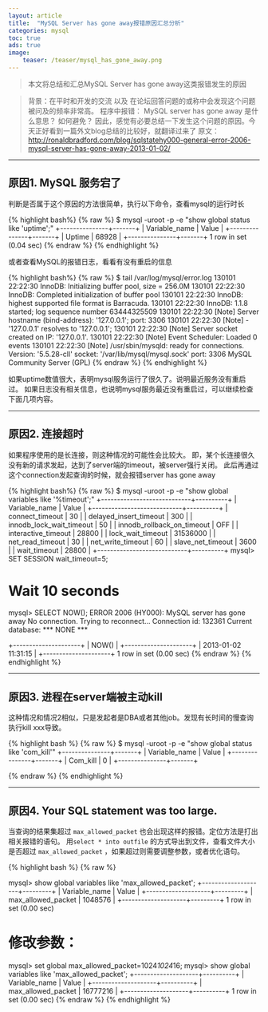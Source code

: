 ```yaml
---
layout: article
title:  "MySQL Server has gone away报错原因汇总分析"
categories: mysql
toc: true
ads: true
image:
    teaser: /teaser/mysql_has_gone_away.png
---
```


> 本文将总结和汇总MySQL Server has gone away这类报错发生的原因


> 背景：在平时和开发的交流 以及 在论坛回答问题的或称中会发现这个问题被问及的频率非常高。
> 程序中报错： MySQL server has gone away 是什么意思？ 如何避免？
> 因此，感觉有必要总结一下发生这个问题的原因。今天正好看到一篇外文blog总结的比较好，就翻译过来了
> 原文：http://ronaldbradford.com/blog/sqlstatehy000-general-error-2006-mysql-server-has-gone-away-2013-01-02/


--- 

## 原因1. MySQL 服务宕了

判断是否属于这个原因的方法很简单，执行以下命令，查看mysql的运行时长

{% highlight bash%}
{% raw %}
$ mysql -uroot -p -e "show global status like 'uptime';"
+---------------+-------+
| Variable_name | Value |
+---------------+-------+
| Uptime        | 68928 |
+---------------+-------+
1 row in set (0.04 sec)
{% endraw %}
{% endhighlight %}

或者查看MySQL的报错日志，看看有没有重启的信息

{% highlight bash%}
{% raw %}
$ tail /var/log/mysql/error.log
130101 22:22:30 InnoDB: Initializing buffer pool, size = 256.0M
130101 22:22:30 InnoDB: Completed initialization of buffer pool
130101 22:22:30 InnoDB: highest supported file format is Barracuda.
130101 22:22:30 InnoDB: 1.1.8 started; log sequence number 63444325509
130101 22:22:30 [Note] Server hostname (bind-address): '127.0.0.1'; port: 3306
130101 22:22:30 [Note]   - '127.0.0.1' resolves to '127.0.0.1';
130101 22:22:30 [Note] Server socket created on IP: '127.0.0.1'.
130101 22:22:30 [Note] Event Scheduler: Loaded 0 events
130101 22:22:30 [Note] /usr/sbin/mysqld: ready for connections.
Version: '5.5.28-cll'  socket: '/var/lib/mysql/mysql.sock'  port: 3306  MySQL Community Server (GPL)
{% endraw %}
{% endhighlight %}

如果uptime数值很大，表明mysql服务运行了很久了。说明最近服务没有重启过。 如果日志没有相关信息，也说明mysql服务最近没有重启过，可以继续检查下面几项内容。

--- 

## 原因2. 连接超时

如果程序使用的是长连接，则这种情况的可能性会比较大。 即，某个长连接很久没有新的请求发起，达到了server端的timeout，被server强行关闭。 此后再通过这个connection发起查询的时候，就会报错server has gone away

{% highlight bash%}
{% raw %}
$ mysql -uroot -p -e "show global variables like '%timeout';"
+----------------------------+----------+
| Variable_name              | Value    |
+----------------------------+----------+
| connect_timeout            | 30       |
| delayed_insert_timeout     | 300      |
| innodb_lock_wait_timeout   | 50       |
| innodb_rollback_on_timeout | OFF      |
| interactive_timeout        | 28800    |
| lock_wait_timeout          | 31536000 |
| net_read_timeout           | 30       |
| net_write_timeout          | 60       |
| slave_net_timeout          | 3600     |
| wait_timeout               | 28800    |
+----------------------------+----------+
mysql> SET SESSION wait_timeout=5;


# Wait 10 seconds

mysql> SELECT NOW();
ERROR 2006 (HY000): MySQL server has gone away
No connection. Trying to reconnect...
Connection id:    132361
Current database: *** NONE ***

+---------------------+
| NOW()               |
+---------------------+
| 2013-01-02 11:31:15 |
+---------------------+
1 row in set (0.00 sec)
{% endraw %}
{% endhighlight %}


---

## 原因3. 进程在server端被主动kill

这种情况和情况2相似，只是发起者是DBA或者其他job。发现有长时间的慢查询执行kill xxx导致。

{% highlight bash %}
{% raw %}
$ mysql -uroot -p -e "show global status like 'com_kill'"
+---------------+-------+
| Variable_name | Value |
+---------------+-------+
| Com_kill      | 0     |
+---------------+-------+

{% endraw %}
{% endhighlight %}

---

## 原因4. Your SQL statement was too large.

当查询的结果集超过 `max_allowed_packet` 也会出现这样的报错。定位方法是打出相关报错的语句。 用`select * into outfile` 的方式导出到文件，查看文件大小是否超过 `max_allowed_packet` ，如果超过则需要调整参数，或者优化语句。

{% highlight bash %}
{% raw %}

mysql> show global variables like 'max_allowed_packet';
+--------------------+---------+
| Variable_name      | Value   |
+--------------------+---------+
| max_allowed_packet | 1048576 |
+--------------------+---------+
1 row in set (0.00 sec)

# 修改参数：

mysql> set global max_allowed_packet=1024*1024*16;
mysql> show global variables like 'max_allowed_packet';
+--------------------+----------+
| Variable_name      | Value    |
+--------------------+----------+
| max_allowed_packet | 16777216 |
+--------------------+----------+
1 row in set (0.00 sec)
{% endraw %}
{% endhighlight %}
 
